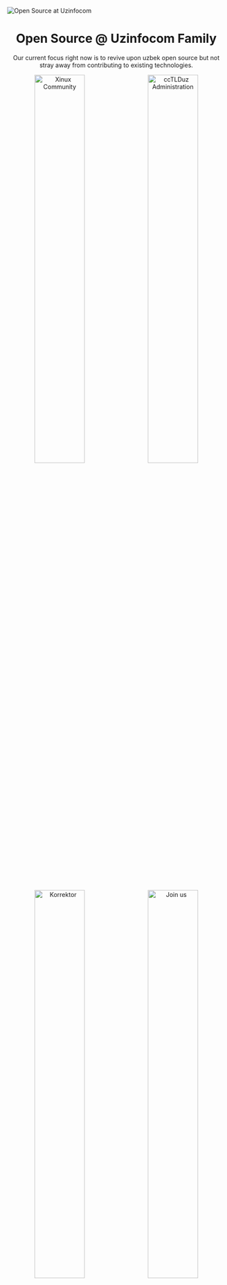 ![Open Source at Uzinfocom](https://github.com/uzinfocom-org/.github/blob/main/images/banners.png) 

<p align="center"><h1 align="center">Open Source @ Uzinfocom Family</h1></p>

<p align="center">Our current focus right now is to revive upon uzbek open source but not stray away from contributing to existing technologies.</p>

<p align="center">
  <a href="https://xinux.uz"><img src="https://github.com/uzinfocom-org/.github/blob/main/images/Xinux.png" width=48% alt="Xinux Community"></a>
  &nbsp;&nbsp;&nbsp;
  <a href="https://cctld.uz"><img src="https://github.com/uzinfocom-org/.github/blob/main/images/CCTLD.png" width=48% alt="ccTLDuz Administration"></a>
</p>

<p align="center">
  <a href="https://korrektor.uz"><img src="https://github.com/uzinfocom-org/.github/blob/main/images/korrektor.png" width=48% alt="Korrektor"></a>
  &nbsp;&nbsp;&nbsp;
  <a href="https://github.com/orgs/uzinfocom-org/discussions/1"><img src="https://github.com/uzinfocom-org/.github/blob/main/images/new.png" width=48% alt="Join us"></a>
</p>
